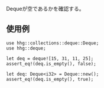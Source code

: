 Dequeが空であるかを確認する。

## 使用例

```
use hhg::collections::deque::Deque;
use hhg::deque;

let deq = deque![15, 31, 11, 25];
assert_eq!(deq.is_empty(), false);

let deq: Deque<i32> = Deque::new();
assert_eq!(deq.is_empty(), true);
```
